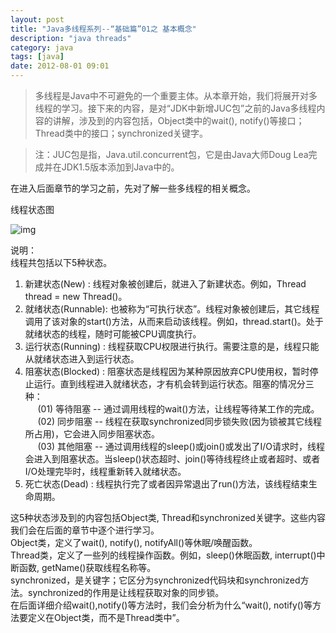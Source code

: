 ```yaml
---
layout: post
title: "Java多线程系列--“基础篇”01之 基本概念"
description: "java threads"
category: java
tags: [java]
date: 2012-08-01 09:01
---
```


> 多线程是Java中不可避免的一个重要主体。从本章开始，我们将展开对多线程的学习。接下来的内容，是对“JDK中新增JUC包”之前的Java多线程内容的讲解，涉及到的内容包括，Object类中的wait(), notify()等接口；Thread类中的接口；synchronized关键字。

> 注：JUC包是指，Java.util.concurrent包，它是由Java大师Doug Lea完成并在JDK1.5版本添加到Java中的。

在进入后面章节的学习之前，先对了解一些多线程的相关概念。

线程状态图

![img](/media/pic/java/threads/basic01.jpg)

说明：  
线程共包括以下5种状态。  
1. 新建状态(New)         : 线程对象被创建后，就进入了新建状态。例如，Thread thread = new Thread()。  
2. 就绪状态(Runnable): 也被称为“可执行状态”。线程对象被创建后，其它线程调用了该对象的start()方法，从而来启动该线程。例如，thread.start()。处于就绪状态的线程，随时可能被CPU调度执行。  
3. 运行状态(Running) : 线程获取CPU权限进行执行。需要注意的是，线程只能从就绪状态进入到运行状态。  
4. 阻塞状态(Blocked)  : 阻塞状态是线程因为某种原因放弃CPU使用权，暂时停止运行。直到线程进入就绪状态，才有机会转到运行状态。阻塞的情况分三种：  
&nbsp;&nbsp;&nbsp;&nbsp; (01) 等待阻塞 -- 通过调用线程的wait()方法，让线程等待某工作的完成。  
&nbsp;&nbsp;&nbsp;&nbsp; (02) 同步阻塞 -- 线程在获取synchronized同步锁失败(因为锁被其它线程所占用)，它会进入同步阻塞状态。  
&nbsp;&nbsp;&nbsp;&nbsp; (03) 其他阻塞 -- 通过调用线程的sleep()或join()或发出了I/O请求时，线程会进入到阻塞状态。当sleep()状态超时、join()等待线程终止或者超时、或者I/O处理完毕时，线程重新转入就绪状态。  
5. 死亡状态(Dead)    : 线程执行完了或者因异常退出了run()方法，该线程结束生命周期。

 

这5种状态涉及到的内容包括Object类, Thread和synchronized关键字。这些内容我们会在后面的章节中逐个进行学习。  
Object类，定义了wait(), notify(), notifyAll()等休眠/唤醒函数。  
Thread类，定义了一些列的线程操作函数。例如，sleep()休眠函数, interrupt()中断函数, getName()获取线程名称等。  
synchronized，是关键字；它区分为synchronized代码块和synchronized方法。synchronized的作用是让线程获取对象的同步锁。  
在后面详细介绍wait(),notify()等方法时，我们会分析为什么“wait(), notify()等方法要定义在Object类，而不是Thread类中”。

 
